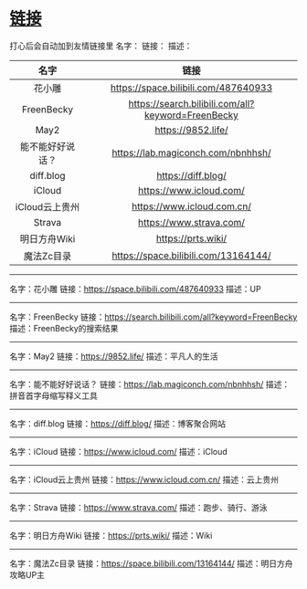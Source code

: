 # [链接](https://github.com/noteMay/blog/issues/8)

打心后会自动加到友情链接里
名字：
链接：
描述：

|名字|链接|
|:---:|:---:|
|花小雕|<https://space.bilibili.com/487640933>|
|FreenBecky|<https://search.bilibili.com/all?keyword=FreenBecky>|
|May2|<https://9852.life/>|
|能不能好好说话？|<https://lab.magiconch.com/nbnhhsh/>|
|diff.blog|<https://diff.blog/>|
|iCloud|<https://www.icloud.com/>|
|iCloud云上贵州|<https://www.icloud.com.cn/>|
|Strava|<https://www.strava.com/>|
|明日方舟Wiki|<https://prts.wiki/>|
|魔法Zc目录|<https://space.bilibili.com/13164144/>|

---

名字：花小雕
链接：<https://space.bilibili.com/487640933>
描述：UP

---

名字：FreenBecky
链接：<https://search.bilibili.com/all?keyword=FreenBecky>
描述：FreenBecky的搜索结果

---

名字：May2
链接：<https://9852.life/>
描述：平凡人的生活

---

名字：能不能好好说话？
链接：<https://lab.magiconch.com/nbnhhsh/>
描述：拼音首字母缩写释义工具

---

名字：diff.blog
链接：<https://diff.blog/>
描述：博客聚合网站

---

名字：iCloud
链接：<https://www.icloud.com/>
描述：iCloud

---

名字：iCloud云上贵州
链接：<https://www.icloud.com.cn/>
描述：云上贵州

---

名字：Strava
链接：https://www.strava.com/
描述：跑步、骑行、游泳

---

名字：明日方舟Wiki
链接：https://prts.wiki/
描述：Wiki

---

名字：魔法Zc目录
链接：https://space.bilibili.com/13164144/
描述：明日方舟攻略UP主